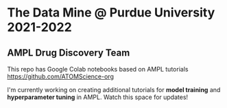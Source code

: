 # The Data Mine @ Purdue University 2021-2022
  ## AMPL Drug Discovery Team 
This repo has Google Colab notebooks based on AMPL tutorials https://github.com/ATOMScience-org

I'm currently working on creating additional tutorials for **model training** and **hyperparameter tuning** in AMPL. Watch this space for updates!
